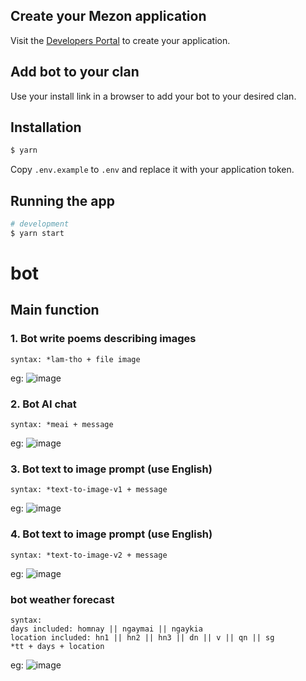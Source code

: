 ## Create your Mezon application

Visit the [Developers Portal](https://dev-developers.nccsoft.vn/) to create your application.

## Add bot to your clan

Use your install link in a browser to add your bot to your desired clan.

## Installation

```bash
$ yarn
```

Copy `.env.example` to `.env` and replace it with your application token.

## Running the app

```bash
# development
$ yarn start
```
# bot
## Main function

### 1. Bot write poems describing images
```
syntax: *lam-tho + file image
```
eg: 
![image](https://github.com/user-attachments/assets/e07b8e36-3888-4862-92ac-24d14f10d775)

### 2. Bot AI chat
```
syntax: *meai + message
```
eg:
![image](https://github.com/user-attachments/assets/7172d9c3-ebad-4add-9be0-6a513e4e0d48)

### 3. Bot text to image prompt (use English)
```
syntax: *text-to-image-v1 + message
```
eg:
![image](https://github.com/user-attachments/assets/ac325781-9800-4329-8ddd-b590ad750955)

### 4. Bot text to image prompt (use English)
```
syntax: *text-to-image-v2 + message
```
eg:
![image](https://github.com/user-attachments/assets/d72d8e33-8164-458b-8b1c-e4a76f726594)

### bot weather forecast
```
syntax:
days included: homnay || ngaymai || ngaykia
location included: hn1 || hn2 || hn3 || dn || v || qn || sg
*tt + days + location
```
eg:
![image](https://github.com/user-attachments/assets/aca49fe3-5cdb-4e2a-ab97-c57097d25685)
